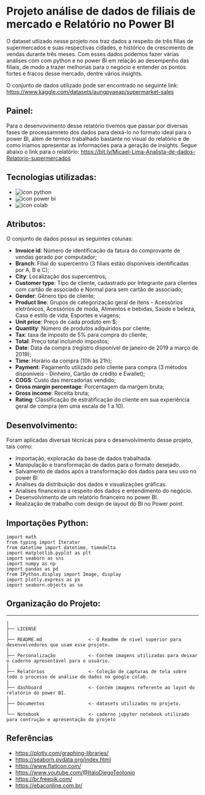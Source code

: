 # Projeto análise de dados de filiais de mercado e Relatório no Power BI

O dataset utlizado nesse projeto nos traz dados a respeito de três filias de supermercados e suas respectivas cidades, e histórico de crescimento de vendas durante três meses. Com esses dados podemos fazer várias análises com com python e no power BI em relação ao desempenho das filiais, de modo a trazer melhorias para o negócio e entender os pontos fortes e fracos desse mercado, dentre vários insights.

O conjunto de dados utilizado pode ser encontrado no seguinte link:  https://www.kaggle.com/datasets/aungpyaeap/supermarket-sales

## Painel:

Para o desenvovimento desse relatório tivemos que passar por diversas fases de processamneto dos dados para deixá-lo no formato ideal para o power BI, além de termos trabalhado bastante no visual do relatório e de como iriamos apresentar as informações para a geração de insights. Segue abaixo o link para o relatório: https://bit.ly/Micael-Lima-Analista-de-dados-Relatorio-supermercados

## Tecnologias utilizadas:

* <img src="https://img.shields.io/badge/Python-000000?style=for-the-badge&logo=python&logoColor=yellow1" alt="icon python" > 
* <img src="https://img.shields.io/badge/Power_BI-000000?style=for-the-badge&logo=powerbi&logoColor=yellow" alt="icon power bi">
* <img src="https://img.shields.io/badge/Colab-F9AB00?style=for-the-badge&logo=googlecolab&color=525252" alt="icon colab">

## Atributos:

O conjunto de dados possui as seguintes colunas:

*   **Invoice id**: Número de identificação da fatura do comprovante de vendas gerado por computador;
*   **Branch**: Filial do supercentro (3 filiais estão disponíveis identificadas por A, B e C);
*   **City**: Localização dos supercentros;
*   **Customer type**: Tipo de cliente, cadastrado por Integrante para clientes com cartão de associado e Normal para sem cartão de associado;
*   **Gender**: Gênero tipo de cliente;
*   **Product line**: Grupos de categorização geral de itens - Acessórios eletrônicos, Acessórios de moda, Alimentos e bebidas, Saúde e beleza, Casa e estilo de vida, Esportes e viagens;
*   **Unit price**: Preço
de cada produto em $;
*   **Quantity**: Número de produtos adquiridos por cliente;
*   **Tax**: taxa de imposto de 5% para compra do cliente;
*   **Total**: Preço total incluindo impostos;
*   **Date**: Data da compra (registro disponível de janeiro de 2019 a março de 2019);
*   **Time**: Horário da compra (10h às 21h);
*   **Payment**: Pagamento utilizado pelo cliente para compra (3 métodos disponíveis - Dinheiro, Cartão de crédito e Ewallet);
*   **COGS**: Custo das mercadorias vendido;
*   **Gross margin percentage**: Porcentagem da margem bruta;
*   **Gross income**: Receita bruta;
*   **Rating**: Classificação de estratificação do cliente em sua experiência geral de compra (em uma escala de 1 a 10).

## Desenvolvimento:

Foram aplicadas diversas técnicas para o desenvolvimento desse projeto, tais como:

* Importação, exploração da base de dados trabalhada.
* Manipulação e transformação de dados para o formato desejado.
* Salvamento de dados após a transformação dos dados para seu uso no power BI
* Analises da distribuição dos dados e visualizações gráficas.
* Analises financeiras a respeito dos dados e entendimento do negócio.
* Desenvolvimento de um relatório financeiro no power BI.
* Realização de trabalho com design de layout do BI no Power point.
  
## Importações Python:


```
import math
from typing import Iterator
from datetime import datetime, timedelta
import matplotlib.pyplot as plt
import seaborn as sns
import numpy as np
import pandas as pd
from IPython.display import Image, display
import plotly.express as px
import seaborn.objects as so
```

## Organização do Projeto:
------------


    
    │
    ├── LICENSE
    │
    ├── README.md                 <- O Readme de nível superior para desenvolvedores que usam esse projeto.
    │
    ├── Personalização            <- Contém imagens utilizadas para deixar o caderno apresentável para o usuário.
    │
    ├── Relatórios                <- Coleção de capturas de tela sobre todo o processo de análise de dados no google colab.
    │
    ├── dashboard                 <- Contém imagens referente ao layot do relatório do power BI.
    │
    ├── Documentos                <- datasets utilizados no projeto.
    │  
    └── Notebook                  <- caderno jupyter notebook utilizado para contrução e apresentação do projeto
    



## Referências

* https://plotly.com/graphing-libraries/
* https://seaborn.pydata.org/index.html
* https://www.flaticon.com/
* https://www.youtube.com/@ItaloDiegoTeotonio
* https://br.freepik.com/
* https://ebaconline.com.br/

